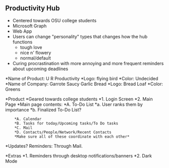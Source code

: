 ## Productivity Hub 

* Centered towards OSU college students
* Microsoft Graph
* Web App
* Users can change "personality" types that changes how the hub functions
    * tough love 
    * nice n' flowery
    * normal/default
* Curing procrastination with more annoying and more frequent reminders about upcoming deadlines
 

*Name of Product: U R Productivity
*Logo: flying bird
*Color: Undecided
*Name of Company: Garrote Saucy Garlic Bread
*Logo: Bread Loaf
*Color: Greens

*Product
*Geared towards college students
*1. Login Screen
*2. Main Page
    *Main page contents: 
        *A. To-Do List
            *a. User ranks them by importance
            *b. Finalized To-Do List?




        *A. Calendar
        *B. Tasks for today/Upcoming tasks/To Do tasks
        *C. Mail
        *D. Contacts/People/Network/Recent Contacts
        *Make sure all of these coordinate with each other*

*Updates? Reminders: Through Mail.

*Extras
*1. Reminders through desktop notifications/banners
*2. Dark Mode